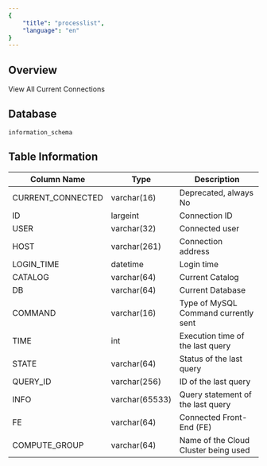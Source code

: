 ```yaml
---
{
    "title": "processlist",
    "language": "en"
}
---
```


## Overview

View All Current Connections

## Database


`information_schema`


## Table Information

| Column Name       | Type           | Description                          |
| ----------------- | -------------- | ------------------------------------ |
| CURRENT_CONNECTED | varchar(16)    | Deprecated, always No                |
| ID                | largeint       | Connection ID                        |
| USER              | varchar(32)    | Connected user                       |
| HOST              | varchar(261)   | Connection address                   |
| LOGIN_TIME        | datetime       | Login time                           |
| CATALOG           | varchar(64)    | Current Catalog                      |
| DB                | varchar(64)    | Current Database                     |
| COMMAND           | varchar(16)    | Type of MySQL Command currently sent |
| TIME              | int            | Execution time of the last query     |
| STATE             | varchar(64)    | Status of the last query             |
| QUERY_ID          | varchar(256)   | ID of the last query                 |
| INFO              | varchar(65533) | Query statement of the last query    |
| FE                | varchar(64)    | Connected Front-End (FE)             |
| COMPUTE_GROUP     | varchar(64)    | Name of the Cloud Cluster being used |
